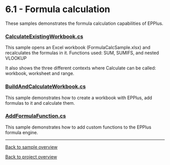 ﻿# 6.1 - Formula calculation
These samples demonstrates the formula calculation capabilities of EPPlus.

### [CalculateExistingWorkbook.cs](CalculateExistingWorkbook.cs)
This sample opens an Excel workbook (FormulaCalcSample.xlsx) and recalculates the formulas in it. Functions used: SUM, SUMIFS, and nested VLOOKUP

It also shows the three different contexts where Calculate can be called: workbook, worksheet and range.

### [BuildAndCalculateWorkbook.cs](BuildAndCalculateWorkbook.cs)
This sample demonstrates how to create a workbook with EPPlus, add formulas to it and calculate them.

### 
### [AddFormulaFunction.cs](AddFormulaFunction.cs)
This sample demonstrates how to add custom functions to the EPPlus formula engine.

---
[Back to sample overview](..%2FReadme.md)

[Back to project overview](..%2F..%2FReadme.md)